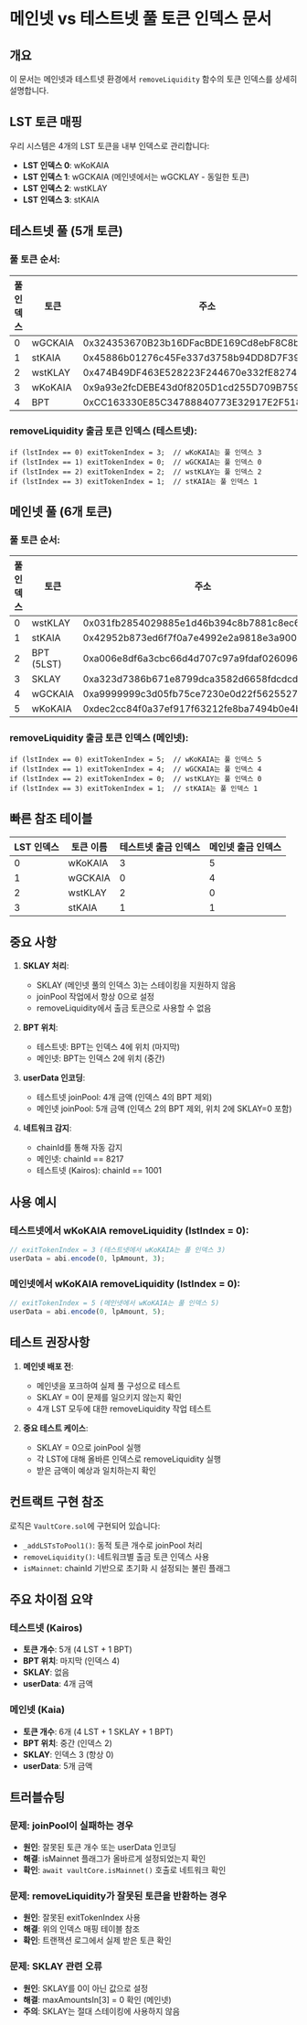 # 메인넷 vs 테스트넷 풀 토큰 인덱스 문서

## 개요
이 문서는 메인넷과 테스트넷 환경에서 `removeLiquidity` 함수의 토큰 인덱스를 상세히 설명합니다.

## LST 토큰 매핑
우리 시스템은 4개의 LST 토큰을 내부 인덱스로 관리합니다:
- **LST 인덱스 0**: wKoKAIA
- **LST 인덱스 1**: wGCKAIA (메인넷에서는 wGCKLAY - 동일한 토큰)
- **LST 인덱스 2**: wstKLAY
- **LST 인덱스 3**: stKAIA

## 테스트넷 풀 (5개 토큰)

### 풀 토큰 순서:
| 풀 인덱스 | 토큰 | 주소 |
|-----------|------|------|
| 0 | wGCKAIA | 0x324353670B23b16DFacBDE169Cd8ebF8C8bf6601 |
| 1 | stKAIA | 0x45886b01276c45Fe337d3758b94DD8D7F3951d97 |
| 2 | wstKLAY | 0x474B49DF463E528223F244670e332fE82742e1aA |
| 3 | wKoKAIA | 0x9a93e2fcDEBE43d0f8205D1cd255D709B7598317 |
| 4 | BPT | 0xCC163330E85C34788840773E32917E2F51878B95 |

### removeLiquidity 출금 토큰 인덱스 (테스트넷):
```solidity
if (lstIndex == 0) exitTokenIndex = 3;  // wKoKAIA는 풀 인덱스 3
if (lstIndex == 1) exitTokenIndex = 0;  // wGCKAIA는 풀 인덱스 0
if (lstIndex == 2) exitTokenIndex = 2;  // wstKLAY는 풀 인덱스 2
if (lstIndex == 3) exitTokenIndex = 1;  // stKAIA는 풀 인덱스 1
```

## 메인넷 풀 (6개 토큰)

### 풀 토큰 순서:
| 풀 인덱스 | 토큰 | 주소 |
|-----------|------|------|
| 0 | wstKLAY | 0x031fb2854029885e1d46b394c8b7881c8ec6ad63 |
| 1 | stKAIA | 0x42952b873ed6f7f0a7e4992e2a9818e3a9001995 |
| 2 | BPT (5LST) | 0xa006e8df6a3cbc66d4d707c97a9fdaf026096487 |
| 3 | SKLAY | 0xa323d7386b671e8799dca3582d6658fdcdcd940a |
| 4 | wGCKAIA | 0xa9999999c3d05fb75ce7230e0d22f5625527d583 |
| 5 | wKoKAIA | 0xdec2cc84f0a37ef917f63212fe8ba7494b0e4b15 |

### removeLiquidity 출금 토큰 인덱스 (메인넷):
```solidity
if (lstIndex == 0) exitTokenIndex = 5;  // wKoKAIA는 풀 인덱스 5
if (lstIndex == 1) exitTokenIndex = 4;  // wGCKAIA는 풀 인덱스 4
if (lstIndex == 2) exitTokenIndex = 0;  // wstKLAY는 풀 인덱스 0
if (lstIndex == 3) exitTokenIndex = 1;  // stKAIA는 풀 인덱스 1
```

## 빠른 참조 테이블

| LST 인덱스 | 토큰 이름 | 테스트넷 출금 인덱스 | 메인넷 출금 인덱스 |
|------------|-----------|---------------------|-------------------|
| 0 | wKoKAIA | 3 | 5 |
| 1 | wGCKAIA | 0 | 4 |
| 2 | wstKLAY | 2 | 0 |
| 3 | stKAIA | 1 | 1 |

## 중요 사항

1. **SKLAY 처리**: 
   - SKLAY (메인넷 풀의 인덱스 3)는 스테이킹을 지원하지 않음
   - joinPool 작업에서 항상 0으로 설정
   - removeLiquidity에서 출금 토큰으로 사용할 수 없음

2. **BPT 위치**:
   - 테스트넷: BPT는 인덱스 4에 위치 (마지막)
   - 메인넷: BPT는 인덱스 2에 위치 (중간)

3. **userData 인코딩**:
   - 테스트넷 joinPool: 4개 금액 (인덱스 4의 BPT 제외)
   - 메인넷 joinPool: 5개 금액 (인덱스 2의 BPT 제외, 위치 2에 SKLAY=0 포함)

4. **네트워크 감지**:
   - chainId를 통해 자동 감지
   - 메인넷: chainId == 8217
   - 테스트넷 (Kairos): chainId == 1001

## 사용 예시

### 테스트넷에서 wKoKAIA removeLiquidity (lstIndex = 0):
```javascript
// exitTokenIndex = 3 (테스트넷에서 wKoKAIA는 풀 인덱스 3)
userData = abi.encode(0, lpAmount, 3);
```

### 메인넷에서 wKoKAIA removeLiquidity (lstIndex = 0):
```javascript
// exitTokenIndex = 5 (메인넷에서 wKoKAIA는 풀 인덱스 5)
userData = abi.encode(0, lpAmount, 5);
```

## 테스트 권장사항

1. **메인넷 배포 전**:
   - 메인넷을 포크하여 실제 풀 구성으로 테스트
   - SKLAY = 0이 문제를 일으키지 않는지 확인
   - 4개 LST 모두에 대한 removeLiquidity 작업 테스트

2. **중요 테스트 케이스**:
   - SKLAY = 0으로 joinPool 실행
   - 각 LST에 대해 올바른 인덱스로 removeLiquidity 실행
   - 받은 금액이 예상과 일치하는지 확인

## 컨트랙트 구현 참조

로직은 `VaultCore.sol`에 구현되어 있습니다:
- `_addLSTsToPool1()`: 동적 토큰 개수로 joinPool 처리
- `removeLiquidity()`: 네트워크별 출금 토큰 인덱스 사용
- `isMainnet`: chainId 기반으로 초기화 시 설정되는 불린 플래그

## 주요 차이점 요약

### 테스트넷 (Kairos)
- **토큰 개수**: 5개 (4 LST + 1 BPT)
- **BPT 위치**: 마지막 (인덱스 4)
- **SKLAY**: 없음
- **userData**: 4개 금액

### 메인넷 (Kaia)
- **토큰 개수**: 6개 (4 LST + 1 SKLAY + 1 BPT)
- **BPT 위치**: 중간 (인덱스 2)
- **SKLAY**: 인덱스 3 (항상 0)
- **userData**: 5개 금액

## 트러블슈팅

### 문제: joinPool이 실패하는 경우
- **원인**: 잘못된 토큰 개수 또는 userData 인코딩
- **해결**: isMainnet 플래그가 올바르게 설정되었는지 확인
- **확인**: `await vaultCore.isMainnet()` 호출로 네트워크 확인

### 문제: removeLiquidity가 잘못된 토큰을 반환하는 경우
- **원인**: 잘못된 exitTokenIndex 사용
- **해결**: 위의 인덱스 매핑 테이블 참조
- **확인**: 트랜잭션 로그에서 실제 받은 토큰 확인

### 문제: SKLAY 관련 오류
- **원인**: SKLAY를 0이 아닌 값으로 설정
- **해결**: maxAmountsIn[3] = 0 확인 (메인넷)
- **주의**: SKLAY는 절대 스테이킹에 사용하지 않음